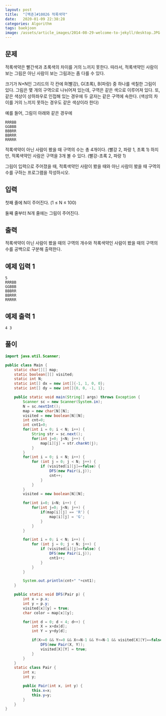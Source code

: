 ```yaml
---
layout: post
title:  "[백준]#10026 적록색약"
date:   2020-01-09 22:38:28
categories: Algorithm
tags: baekjoon
image: /assets/article_images/2014-08-29-welcome-to-jekyll/desktop.JPG
---
```


문제
---------------

적록색약은 빨간색과 초록색의 차이를 거의 느끼지 못한다. 따라서, 적록색약인 사람이 보는 그림은 아닌 사람이 보는 그림과는 좀 다를 수 있다.

크기가 N×N인 그리드의 각 칸에 R(빨강), G(초록), B(파랑) 중 하나를 색칠한 그림이 있다. 그림은 몇 개의 구역으로 나뉘어져 있는데, 구역은 같은 색으로 이루어져 있다. 또, 같은 색상이 상하좌우로 인접해 있는 경우에 두 글자는 같은 구역에 속한다. (색상의 차이를 거의 느끼지 못하는 경우도 같은 색상이라 한다)

예를 들어, 그림이 아래와 같은 경우에
~~~
RRRBB
GGBBB
BBBRR
BBRRR
RRRRR
~~~
적록색약이 아닌 사람이 봤을 때 구역의 수는 총 4개이다. (빨강 2, 파랑 1, 초록 1) 하지만, 적록색약인 사람은 구역을 3개 볼 수 있다. (빨강-초록 2, 파랑 1)

그림이 입력으로 주어졌을 때, 적록색약인 사람이 봤을 때와 아닌 사람이 봤을 때 구역의 수를 구하는 프로그램을 작성하시오.

입력
----------

첫째 줄에 N이 주어진다. (1 ≤ N ≤ 100)

둘째 줄부터 N개 줄에는 그림이 주어진다.

출력
-----------

적록색약이 아닌 사람이 봤을 때의 구역의 개수와 적록색약인 사람이 봤을 때의 구역의 수를 공백으로 구분해 출력한다.

예제 입력 1 
------------

~~~
5
RRRBB
GGBBB
BBBRR
BBRRR
RRRRR
~~~

예제 출력 1 
-----------

~~~
4 3
~~~

풀이
------------

~~~java
import java.util.Scanner;

public class Main {
    static char[][] map;
    static boolean[][] visited;
    static int N;
    static int[] dx = new int[]{-1, 1, 0, 0};
    static int[] dy = new int[]{0, 0, -1, 1};

    public static void main(String[] args) throws Exception {
        Scanner sc = new Scanner(System.in);
        N = sc.nextInt();
        map = new char[N][N];
        visited = new boolean[N][N];
        int cnt=0;
        int cnt1=0;
        for(int i = 0; i < N; i++) {
            String str = sc.next();
            for(int j=0; j<N; j++) {
                map[i][j] = str.charAt(j);
            }
        }
        for(int i = 0; i < N; i++) {
            for (int j = 0; j < N; j++) {
                if (visited[i][j]==false) {
                    DFS(new Pair(i,j));
                    cnt++;
                }
            }
        }
        visited = new boolean[N][N];

        for(int i=0; i<N; i++) {
            for(int j=0; j<N; j++) {
                if(map[i][j] == 'R') {
                    map[i][j] = 'G';
                }
            }
        }

        for(int i = 0; i < N; i++) {
            for (int j = 0; j < N; j++) {
                if (visited[i][j]==false) {
                    DFS(new Pair(i,j));
                    cnt1++;
                }
            }
        }

        System.out.println(cnt+" "+cnt1);
    }

    public static void DFS(Pair p) {
        int x = p.x;
        int y = p.y;
        visited[x][y] = true;
        char color = map[x][y];

        for(int d = 0; d < 4; d++) {
            int X = x+dx[d];
            int Y = y+dy[d];

            if(X>=0 && Y>=0 && X<=N-1 && Y<=N-1 && visited[X][Y]==false && map[X][Y]==color) {
                DFS(new Pair(X, Y));
                visited[X][Y] = true;
            }
        }
    }
    static class Pair {
        int x;
        int y;

        public Pair(int x, int y) {
            this.x=x;
            this.y=y;
        }
    }
}
~~~
